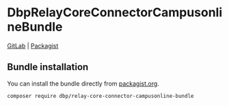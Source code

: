 # DbpRelayCoreConnectorCampusonlineBundle

[GitLab](https://gitlab.tugraz.at/dbp/relay/dbp-relay-core-connector-campusonline-bundle) |
[Packagist](https://packagist.org/packages/dbp/relay-core-connector-campusonline-bundle)

## Bundle installation

You can install the bundle directly from [packagist.org](https://packagist.org/packages/dbp/relay-core-connector-campusonline-bundle).

```bash
composer require dbp/relay-core-connector-campusonline-bundle
```
